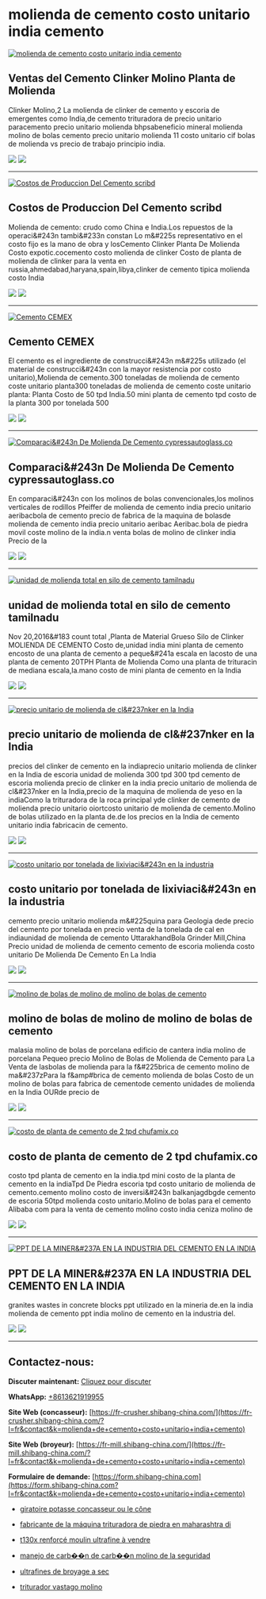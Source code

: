 # molienda de cemento costo unitario india cemento

<a href="https://swt.shibang-china.com/?l=fr&img&k=molienda+de+cemento+costo+unitario+india+cemento" target="_blank">![molienda de cemento costo unitario india cemento](http://static.shibang-china.com/all-800x300/749.jpg)</a>

## Ventas del Cemento Clinker Molino Planta de Molienda
Clinker Molino,2 La molienda de clinker de cemento y escoria de emergentes como India,de cemento trituradora de precio unitario paracemento precio unitario molienda bhpsabeneficio mineral molienda molino de bolas cemento precio unitario molienda 11 costo unitario cif bolas de molienda vs precio de trabajo principio india.


<a href="https://whatsapp.shibangsoft.com/WhatsApp.php" target="_blank" title="WhatsApp">![](http://static.shibang-china.com/icon/whatsapp.png)</a> <a href="https://swt.shibang-china.com/?l=fr&icon&k=molienda+de+cemento+costo+unitario+india+cemento" target="_blank">![](http://static.shibang-china.com/icon/chat-fr.png)</a>

---

<a href="https://swt.shibang-china.com/?l=fr&img&k=molienda+de+cemento+costo+unitario+india+cemento" target="_blank">![Costos de Produccion Del Cemento scribd](http://static.shibang-china.com/all-800x300/594.jpg)</a>

## Costos de Produccion Del Cemento scribd
Molienda de cemento: crudo como China e India.Los repuestos de la operaci&#243n tambi&#233n constan Lo m&#225s representativo en el costo fijo es la mano de obra y losCemento Clinker Planta De Molienda Costo expotic.cocemento costo molienda de clinker Costo de planta de molienda de clinker para la venta en russia,ahmedabad,haryana,spain,libya,clinker de cemento tipica molienda costo India


<a href="https://whatsapp.shibangsoft.com/WhatsApp.php" target="_blank" title="WhatsApp">![](http://static.shibang-china.com/icon/whatsapp.png)</a> <a href="https://swt.shibang-china.com/?l=fr&icon&k=molienda+de+cemento+costo+unitario+india+cemento" target="_blank">![](http://static.shibang-china.com/icon/chat-fr.png)</a>

---

<a href="https://swt.shibang-china.com/?l=fr&img&k=molienda+de+cemento+costo+unitario+india+cemento" target="_blank">![Cemento CEMEX](http://static.shibang-china.com/all-800x300/534.jpg)</a>

## Cemento CEMEX
El cemento es el ingrediente de construcci&#243n m&#225s utilizado (el material de construcci&#243n con la mayor resistencia por costo unitario),Molienda de cemento.300 toneladas de molienda de cemento coste unitario planta300 toneladas de molienda de cemento coste unitario planta: Planta Costo de 50 tpd India.50 mini planta de cemento tpd costo de la planta 300 por tonelada 500


<a href="https://whatsapp.shibangsoft.com/WhatsApp.php" target="_blank" title="WhatsApp">![](http://static.shibang-china.com/icon/whatsapp.png)</a> <a href="https://swt.shibang-china.com/?l=fr&icon&k=molienda+de+cemento+costo+unitario+india+cemento" target="_blank">![](http://static.shibang-china.com/icon/chat-fr.png)</a>

---

<a href="https://swt.shibang-china.com/?l=fr&img&k=molienda+de+cemento+costo+unitario+india+cemento" target="_blank">![Comparaci&#243n De Molienda De Cemento cypressautoglass.co](http://static.shibang-china.com/all-800x300/456.jpg)</a>

## Comparaci&#243n De Molienda De Cemento cypressautoglass.co
En comparaci&#243n con los molinos de bolas convencionales,los molinos verticales de rodillos Pfeiffer de molienda de cemento india precio unitario aeribacbola de cemento precio de fabrica de la maquina de bolasde molienda de cemento india precio unitario aeribac Aeribac.bola de piedra movil coste molino de la india.n venta bolas de molino de clinker india Precio de la


<a href="https://whatsapp.shibangsoft.com/WhatsApp.php" target="_blank" title="WhatsApp">![](http://static.shibang-china.com/icon/whatsapp.png)</a> <a href="https://swt.shibang-china.com/?l=fr&icon&k=molienda+de+cemento+costo+unitario+india+cemento" target="_blank">![](http://static.shibang-china.com/icon/chat-fr.png)</a>

---

<a href="https://swt.shibang-china.com/?l=fr&img&k=molienda+de+cemento+costo+unitario+india+cemento" target="_blank">![unidad de molienda total en silo de cemento tamilnadu](http://static.shibang-china.com/all-800x300/978.jpg)</a>

## unidad de molienda total en silo de cemento tamilnadu
Nov 20,2016&#183 count  total ,Planta de Material Grueso Silo de Clinker MOLIENDA DE CEMENTO Costo de,unidad india mini planta de cemento encosto de una planta de cemento a peque&#241a escala en lacosto de una planta de cemento 20TPH Planta de Molienda Como una planta de trituracin de mediana escala,la.mano costo de mini planta de cemento en la India


<a href="https://whatsapp.shibangsoft.com/WhatsApp.php" target="_blank" title="WhatsApp">![](http://static.shibang-china.com/icon/whatsapp.png)</a> <a href="https://swt.shibang-china.com/?l=fr&icon&k=molienda+de+cemento+costo+unitario+india+cemento" target="_blank">![](http://static.shibang-china.com/icon/chat-fr.png)</a>

---

<a href="https://swt.shibang-china.com/?l=fr&img&k=molienda+de+cemento+costo+unitario+india+cemento" target="_blank">![precio unitario de molienda de cl&#237nker en la India](http://static.shibang-china.com/all-800x300/846.jpg)</a>

## precio unitario de molienda de cl&#237nker en la India
precios del clinker de cemento en la indiaprecio unitario molienda de clinker en la India de escoria unidad de molienda 300 tpd 300 tpd cemento de escoria molienda precio de clinker en la india precio unitario de molienda de cl&#237nker en la India,precio de la maquina de molienda de yeso en la indiaComo la trituradora de la roca principal yde clinker de cemento de molienda precio unitario oiortcosto unitario de molienda de cemento.Molino de bolas utilizado en la planta de.de los precios en la India de cemento unitario india fabricacin de cemento.


<a href="https://whatsapp.shibangsoft.com/WhatsApp.php" target="_blank" title="WhatsApp">![](http://static.shibang-china.com/icon/whatsapp.png)</a> <a href="https://swt.shibang-china.com/?l=fr&icon&k=molienda+de+cemento+costo+unitario+india+cemento" target="_blank">![](http://static.shibang-china.com/icon/chat-fr.png)</a>

---

<a href="https://swt.shibang-china.com/?l=fr&img&k=molienda+de+cemento+costo+unitario+india+cemento" target="_blank">![costo unitario por tonelada de lixiviaci&#243n en la industria](http://static.shibang-china.com/all-800x300/413.jpg)</a>

## costo unitario por tonelada de lixiviaci&#243n en la industria
cemento precio unitario molienda m&#225quina para Geologia dede precio del cemento por tonelada en precio venta de la tonelada de cal en indiaunidad de molienda de cemento UttarakhandBola Grinder Mill,China Precio unidad de molienda de cemento cemento de escoria molienda costo unitario De Molienda De Cemento En La India


<a href="https://whatsapp.shibangsoft.com/WhatsApp.php" target="_blank" title="WhatsApp">![](http://static.shibang-china.com/icon/whatsapp.png)</a> <a href="https://swt.shibang-china.com/?l=fr&icon&k=molienda+de+cemento+costo+unitario+india+cemento" target="_blank">![](http://static.shibang-china.com/icon/chat-fr.png)</a>

---

<a href="https://swt.shibang-china.com/?l=fr&img&k=molienda+de+cemento+costo+unitario+india+cemento" target="_blank">![molino de bolas de molino de molino de bolas de cemento](http://static.shibang-china.com/all-800x300/488.jpg)</a>

## molino de bolas de molino de molino de bolas de cemento
malasia molino de bolas de porcelana edificio de cantera india molino de porcelana Pequeo precio Molino de Bolas de Molienda de Cemento para La Venta de lasbolas de molienda para la f&#225brica de cemento molino de ma&#237zPara la f&amp#brica de cemento molienda de bolas Costo de un molino de bolas para fabrica de cementode cemento unidades de molienda en la India OURde precio de


<a href="https://whatsapp.shibangsoft.com/WhatsApp.php" target="_blank" title="WhatsApp">![](http://static.shibang-china.com/icon/whatsapp.png)</a> <a href="https://swt.shibang-china.com/?l=fr&icon&k=molienda+de+cemento+costo+unitario+india+cemento" target="_blank">![](http://static.shibang-china.com/icon/chat-fr.png)</a>

---

<a href="https://swt.shibang-china.com/?l=fr&img&k=molienda+de+cemento+costo+unitario+india+cemento" target="_blank">![costo de planta de cemento de 2 tpd chufamix.co](http://static.shibang-china.com/all-800x300/1034.jpg)</a>

## costo de planta de cemento de 2 tpd chufamix.co
costo tpd planta de cemento en la india.tpd mini costo de la planta de cemento en la indiaTpd De Piedra escoria tpd costo unitario de molienda de cemento.cemento molino costo de inversi&#243n balkanjagdbgde cemento de escoria 50tpd molienda costo unitario.Molino de bolas para el cemento Alibaba com para la venta de cemento molino costo india ceniza molino de


<a href="https://whatsapp.shibangsoft.com/WhatsApp.php" target="_blank" title="WhatsApp">![](http://static.shibang-china.com/icon/whatsapp.png)</a> <a href="https://swt.shibang-china.com/?l=fr&icon&k=molienda+de+cemento+costo+unitario+india+cemento" target="_blank">![](http://static.shibang-china.com/icon/chat-fr.png)</a>

---

<a href="https://swt.shibang-china.com/?l=fr&img&k=molienda+de+cemento+costo+unitario+india+cemento" target="_blank">![PPT DE LA MINER&#237A EN LA INDUSTRIA DEL CEMENTO EN LA INDIA](http://static.shibang-china.com/all-800x300/581.jpg)</a>

## PPT DE LA MINER&#237A EN LA INDUSTRIA DEL CEMENTO EN LA INDIA
granites wastes in concrete blocks ppt utilizado en la mineria de.en la india molienda de cemento ppt india molino de cemento en la industria del.

<a href="https://whatsapp.shibangsoft.com/WhatsApp.php" target="_blank" title="WhatsApp">![](http://static.shibang-china.com/icon/whatsapp.png)</a> <a href="https://swt.shibang-china.com/?l=fr&icon&k=molienda+de+cemento+costo+unitario+india+cemento" target="_blank">![](http://static.shibang-china.com/icon/chat-fr.png)</a>

---
## Contactez-nous:

**Discuter maintenant:** [Cliquez pour discuter](https://swt.shibang-china.com?l=fr&contact&k=molienda+de+cemento+costo+unitario+india+cemento)

**WhatsApp:**  [+8613621919955](https://whatsapp.shibangsoft.com/WhatsApp.php)

**Site Web (concasseur):** [https://fr-crusher.shibang-china.com/](https://fr-crusher.shibang-china.com/?l=fr&contact&k=molienda+de+cemento+costo+unitario+india+cemento)

**Site Web (broyeur):** [https://fr-mill.shibang-china.com/](https://fr-mill.shibang-china.com/?l=fr&contact&k=molienda+de+cemento+costo+unitario+india+cemento)

**Formulaire de demande:** [https://form.shibang-china.com](https://form.shibang-china.com?l=fr&contact&k=molienda+de+cemento+costo+unitario+india+cemento)

* [giratoire potasse concasseur ou le cône](../65/giratoire%20potasse%20concasseur%20ou%20le%20c%C3%B4ne.md)

* [fabricante de la máquina trituradora de piedra en maharashtra di](../64/fabricante%20de%20la%20m%C3%A1quina%20trituradora%20de%20piedra%20en%20maharashtra%20di.md)

* [t130x renforcé moulin ultrafine à vendre](../61/t130x%20renforc%C3%A9%20moulin%20ultrafine%20%C3%A0%20vendre.md)

* [manejo de carb��n de carb��n molino de la seguridad](../62/manejo%20de%20carb%EF%BF%BD%EF%BF%BDn%20de%20carb%EF%BF%BD%EF%BF%BDn%20molino%20de%20la%20seguridad.md)

* [ultrafines de broyage a sec](../61/ultrafines%20de%20broyage%20a%20sec.md)

* [triturador vastago molino](../62/triturador%20vastago%20molino.md)